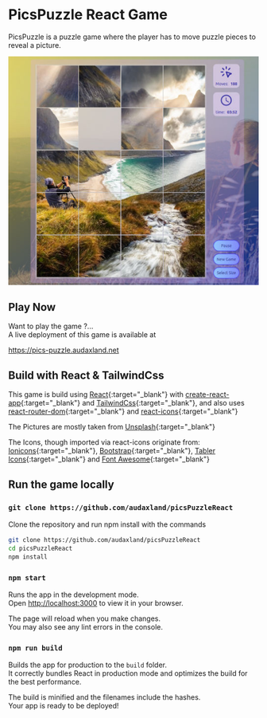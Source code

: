 # PicsPuzzle React Game

PicsPuzzle is a puzzle game where the player has to move puzzle pieces to reveal a picture.

![Screenshot of the PicPuzzle Game](puzzleScreenshot.jpg)

## Play Now

Want to play the game ?...   
A live deployment of this game is available at  

<a href="https://pics-puzzle.audaxland.net" target="_blank">https://pics-puzzle.audaxland.net</a>

## Build with React & TailwindCss

This game is build using
[React](https://reactjs.org/){:target="_blank"} 
with [create-react-app](https://create-react-app.dev/){:target="_blank"} 
and [TailwindCss](https://tailwindcss.com/){:target="_blank"}, 
and also uses 
[react-router-dom](https://reactrouter.com/en/main){:target="_blank"} 
and [react-icons](https://react-icons.github.io/react-icons/){:target="_blank"}  
  
The Pictures are mostly taken from [Unsplash](https://unsplash.com/){:target="_blank"}

The Icons, though imported via react-icons originate from: 
[Ionicons](https://ionic.io/ionicons){:target="_blank"},
[Bootstrap](https://github.com/twbs/icons){:target="_blank"},
[Tabler Icons](https://github.com/tabler/tabler-icons){:target="_blank"} and 
[Font Awesome](https://fontawesome.com/){:target="_blank"}


## Run the game locally

### `git clone https://github.com/audaxland/picsPuzzleReact` 

Clone the repository and run npm install with the commands

```bash
git clone https://github.com/audaxland/picsPuzzleReact
cd picsPuzzleReact
npm install
```

### `npm start`

Runs the app in the development mode.\
Open [http://localhost:3000](http://localhost:3000) to view it in your browser.

The page will reload when you make changes.\
You may also see any lint errors in the console.

### `npm run build`

Builds the app for production to the `build` folder.\
It correctly bundles React in production mode and optimizes the build for the best performance.

The build is minified and the filenames include the hashes.\
Your app is ready to be deployed!
